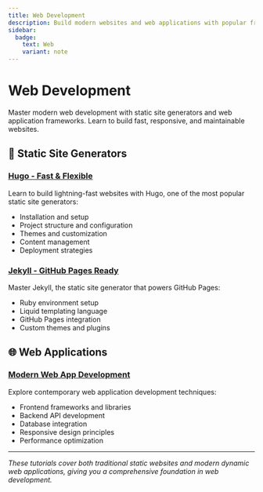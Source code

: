 ```yaml
---
title: Web Development
description: Build modern websites and web applications with popular frameworks and tools
sidebar:
  badge:
    text: Web
    variant: note
---
```


# Web Development

Master modern web development with static site generators and web application frameworks. Learn to build fast, responsive, and maintainable websites.

## 🚀 Static Site Generators

### [Hugo - Fast & Flexible](/challenges/web/gohugo/)
Learn to build lightning-fast websites with Hugo, one of the most popular static site generators:
- Installation and setup
- Project structure and configuration
- Themes and customization
- Content management
- Deployment strategies

### [Jekyll - GitHub Pages Ready](/challenges/web/jekyll/)
Master Jekyll, the static site generator that powers GitHub Pages:
- Ruby environment setup
- Liquid templating language
- GitHub Pages integration
- Custom themes and plugins

## 🌐 Web Applications

### [Modern Web App Development](/challenges/web/web-app/)
Explore contemporary web application development techniques:
- Frontend frameworks and libraries
- Backend API development
- Database integration
- Responsive design principles
- Performance optimization

---

*These tutorials cover both traditional static websites and modern dynamic web applications, giving you a comprehensive foundation in web development.*
